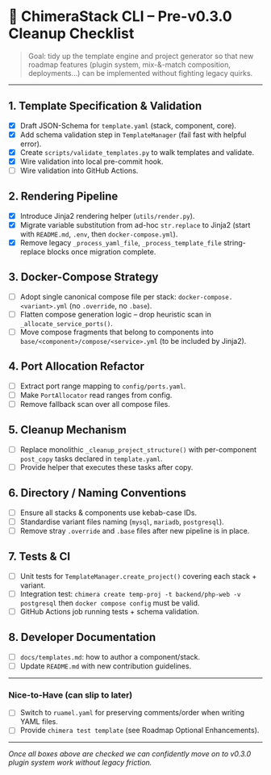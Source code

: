 # 📝 ChimeraStack CLI – Pre-v0.3.0 Cleanup Checklist

> Goal: tidy up the template engine and project generator so that new
> roadmap features (plugin system, mix-&-match composition, deployments…)
> can be implemented without fighting legacy quirks.

---

## 1. Template Specification & Validation

- [x] Draft JSON-Schema for `template.yaml` (stack, component, core).
- [x] Add schema validation step in `TemplateManager` (fail fast with
      helpful error).
- [x] Create `scripts/validate_templates.py` to walk templates and validate.
- [x] Wire validation into local pre-commit hook.
- [ ] Wire validation into GitHub Actions.

## 2. Rendering Pipeline

- [x] Introduce Jinja2 rendering helper (`utils/render.py`).
- [x] Migrate variable substitution from ad-hoc `str.replace` to Jinja2
      (start with `README.md`, `.env`, then `docker-compose.yml`).
- [x] Remove legacy `_process_yaml_file`, `_process_template_file`
      string-replace blocks once migration complete.

## 3. Docker-Compose Strategy

- [ ] Adopt single canonical compose file per stack:
      `docker-compose.<variant>.yml` (no `.override`, no `.base`).
- [ ] Flatten compose generation logic – drop heuristic scan in
      `_allocate_service_ports()`.
- [ ] Move compose fragments that belong to components into
      `base/<component>/compose/<service>.yml` (to be included by Jinja2).

## 4. Port Allocation Refactor

- [ ] Extract port range mapping to `config/ports.yaml`.
- [ ] Make `PortAllocator` read ranges from config.
- [ ] Remove fallback scan over all compose files.

## 5. Cleanup Mechanism

- [ ] Replace monolithic `_cleanup_project_structure()` with
      per-component `post_copy` tasks declared in `template.yaml`.
- [ ] Provide helper that executes these tasks after copy.

## 6. Directory / Naming Conventions

- [ ] Ensure all stacks & components use kebab-case IDs.
- [ ] Standardise variant files naming (`mysql`, `mariadb`, `postgresql`).
- [ ] Remove stray `.override` and `.base` files after new pipeline is
      in place.

## 7. Tests & CI

- [ ] Unit tests for `TemplateManager.create_project()` covering
      each stack + variant.
- [ ] Integration test: `chimera create temp-proj -t backend/php-web -v
postgresql` then `docker compose config` must be valid.
- [ ] GitHub Actions job running tests + schema validation.

## 8. Developer Documentation

- [ ] `docs/templates.md`: how to author a component/stack.
- [ ] Update `README.md` with new contribution guidelines.

---

### Nice-to-Have (can slip to later)

- [ ] Switch to `ruamel.yaml` for preserving comments/order when writing
      YAML files.
- [ ] Provide `chimera test template` (see Roadmap Optional Enhancements).

---

_Once all boxes above are checked we can confidently move on to v0.3.0
plugin system work without legacy friction._

